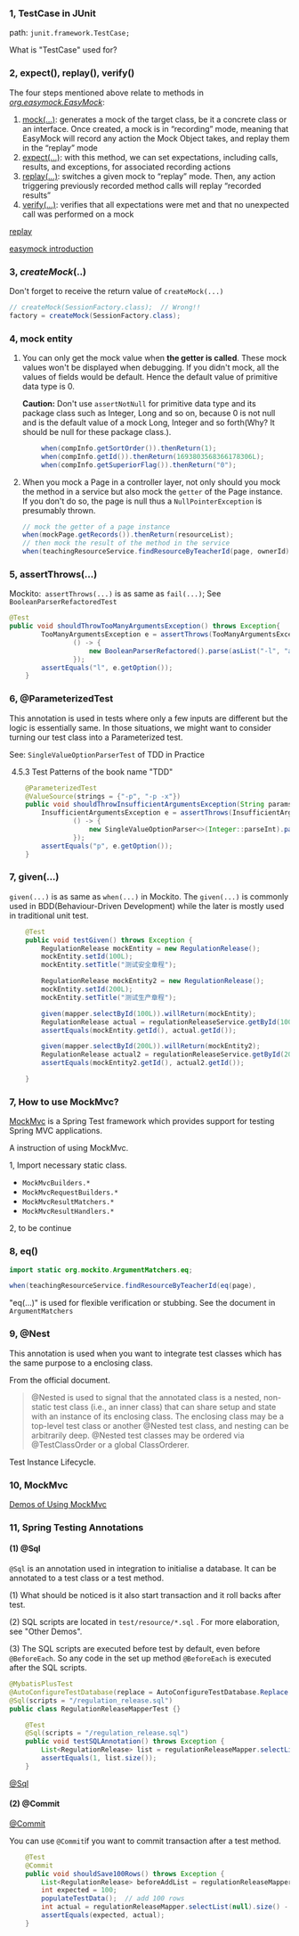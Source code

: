 ### 1,  TestCase in JUnit

path: `junit.framework.TestCase;`

What is "TestCase" used for? 

### 2,  expect(), replay(), verify()

The four steps mentioned above relate to methods in [*org.easymock.EasyMock*](http://easymock.org/api/org/easymock/EasyMock.html):

1. [mock(…)](http://easymock.org/api/org/easymock/EasyMock.html#mock-java.lang.Class-): generates a mock of the target class, be it a concrete class or an interface. Once created, a mock is in “recording” mode, meaning that EasyMock will record any action the Mock Object takes, and replay them in the “replay” mode
2. [expect(…)](http://easymock.org/api/org/easymock/EasyMock.html#expect-T-): with this method, we can set expectations, including calls, results, and exceptions, for associated recording actions
3. [replay(…)](http://easymock.org/api/org/easymock/EasyMock.html#replay-java.lang.Object...-): switches a given mock to “replay” mode. Then, any action triggering previously recorded method calls will replay “recorded results”
4. [verify(…)](http://easymock.org/api/org/easymock/EasyMock.html#verify-java.lang.Object...-): verifies that all expectations were met and that no unexpected call was performed on a mock

[replay](https://stackoverflow.com/questions/5987149/what-is-easymock-replay-used-for) 

[easymock introduction](https://www.baeldung.com/easymock)

### 3, *createMock*(..)

Don't forget to receive the return value of  `createMock(...)`

```java
// createMock(SessionFactory.class);  // Wrong!!
factory = createMock(SessionFactory.class);
```

### 4, mock entity

1. You can only get the mock value when **the getter is called**. These mock values won't be displayed when debugging. If you didn't mock, all the values of fields would be default. Hence the default value of primitive data type is 0. 

   **Caution:**  Don't use `assertNotNull` for primitive data type and its package class such as Integer, Long and so on, because 0 is not null and is the default value of a mock Long, Integer and so forth(Why? It should be null for these package class.).

```java
		when(compInfo.getSortOrder()).thenReturn(1);
		when(compInfo.getId()).thenReturn(1693803568366178306L);
		when(compInfo.getSuperiorFlag()).thenReturn("0");
```

2. When you mock a Page in a controller layer, not only should you mock the method in a service but also mock the `getter` of the Page instance. If you don't do so, the page is null thus a `NullPointerException` is presumably thrown. 

   ```java
   // mock the getter of a page instance
   when(mockPage.getRecords()).thenReturn(resourceList);
   // then mock the result of the method in the service
   when(teachingResourceService.findResourceByTeacherId(page, ownerId)).thenReturn(mockPage);
   ```

   

### 5, assertThrows(...)

Mockito:` assertThrows(...)` is as same as `fail(...)`;  See `BooleanParserRefactoredTest`

```java
@Test    
public void shouldThrowTooManyArgumentsException() throws Exception{
        TooManyArgumentsException e = assertThrows(TooManyArgumentsException.class,
                () -> {
                    new BooleanParserRefactored().parse(asList("-l", "abc"), option("l"));
                });
        assertEquals("l", e.getOption());
    }
```

### 6, @ParameterizedTest

This annotation is used in tests where only a few inputs are different but the logic is essentially same. In those situations, we might want to consider turning our test class into a Parameterized test.

See: `SingleValueOptionParserTest` of TDD in Practice

​        4.5.3 Test Patterns of the book name "TDD"

```java
    @ParameterizedTest
    @ValueSource(strings = {"-p", "-p -x"})
    public void shouldThrowInsufficientArgumentsException(String params) {
        InsufficientArgumentsException e = assertThrows(InsufficientArgumentsException.class,
                () -> {
                    new SingleValueOptionParser<>(Integer::parseInt).parse(asList(params.split(" ")), option("p"));
                });
        assertEquals("p", e.getOption());
    }

```

### 7, given(...)

`given(...)` is as same as `when(...)` in Mockito. The `given(...)` is commonly used in BDD(Behaviour-Driven Development) while the later is mostly used in traditional unit test.

```java
	@Test
	public void testGiven() throws Exception {
		RegulationRelease mockEntity = new RegulationRelease();
		mockEntity.setId(100L);
		mockEntity.setTitle("测试安全章程");

		RegulationRelease mockEntity2 = new RegulationRelease();
		mockEntity.setId(200L);
		mockEntity.setTitle("测试生产章程");

		given(mapper.selectById(100L)).willReturn(mockEntity);
		RegulationRelease actual = regulationReleaseService.getById(100L);
		assertEquals(mockEntity.getId(), actual.getId());

		given(mapper.selectById(200L)).willReturn(mockEntity2);
		RegulationRelease actual2 = regulationReleaseService.getById(200L);
		assertEquals(mockEntity2.getId(), actual2.getId());

	}
```





### 7, How to use MockMvc?

[MockMvc](https://docs.spring.io/spring-framework/reference/testing/spring-mvc-test-framework.html) is a Spring Test framework which provides support for testing Spring MVC applications.

A instruction of using MockMvc.

1, Import necessary static class.

- `MockMvcBuilders.*`
- `MockMvcRequestBuilders.*`
- `MockMvcResultMatchers.*`
- `MockMvcResultHandlers.*`

2, to be continue

### 8, eq()

```java
import static org.mockito.ArgumentMatchers.eq;

when(teachingResourceService.findResourceByTeacherId(eq(page),                                                       eq(ownerId))).thenReturn(mockPage);
```

"eq(...)" is used for flexible verification or stubbing.  See the document in `ArgumentMatchers`	

### 9, @Nest

This annotation is used when you want to integrate test classes which has the same purpose to a enclosing class.

From the official document.

> @Nested is used to signal that the annotated class is a nested, non-static test class (i.e., an inner class) that can share setup and state with an instance of its enclosing class. The enclosing class may be a top-level test class or another @Nested test class, and nesting can be arbitrarily deep.
> @Nested test classes may be ordered via @TestClassOrder or a global ClassOrderer.
> 
Test Instance Lifecycle.
### 10, MockMvc

[Demos of Using MockMvc](https://github.com/spring-projects/spring-framework/tree/main/spring-test/src/test/java/org/springframework/test/web/servlet/samples)

### 11, Spring Testing Annotations

#### (1) @Sql

`@Sql` is an annotation used in integration to initialise a database.  It can be annotated to a test class or a test method. 

(1) What should be noticed is it also start transaction and it roll backs after test.

(2) SQL scripts are located in `test/resource/*.sql` . For more elaboration, see "Other Demos".

(3) The SQL scripts are executed before test by default, even before `@BeforeEach`.  So any code in the set up method `@BeforeEach`  is executed after the SQL scripts. 

```java
@MybatisPlusTest
@AutoConfigureTestDatabase(replace = AutoConfigureTestDatabase.Replace.NONE)    
@Sql(scripts = "/regulation_release.sql")
public class RegulationReleaseMapperTest {}
```

```java
	@Test
	@Sql(scripts = "/regulation_release.sql")
	public void testSQLAnnotation() throws Exception {
		List<RegulationRelease> list = regulationReleaseMapper.selectList(null);
		assertEquals(1, list.size());
	}
```

[@Sql](https://docs.spring.io/spring-framework/reference/testing/annotations/integration-spring/annotation-sql.html)

#### (2) @Commit

[@Commit](https://docs.spring.io/spring-framework/reference/testing/annotations/integration-spring/annotation-commit.html)

You can use `@Commit`if you want to commit transaction after a test method.

```java
	@Test
	@Commit
	public void shouldSave100Rows() throws Exception {
		List<RegulationRelease> beforeAddList = regulationReleaseMapper.selectList(null);
		int expected = 100;
		populateTestData();  // add 100 rows
		int actual = regulationReleaseMapper.selectList(null).size() - beforeAddList.size();
		assertEquals(expected, actual);
	}

```


